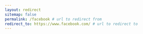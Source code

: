 ```yaml
---
layout: redirect
sitemap: false
permalink: /facebook # url to redirect from
redirect_to: https://www.facebook.com/ # url to redirect to
---
```


